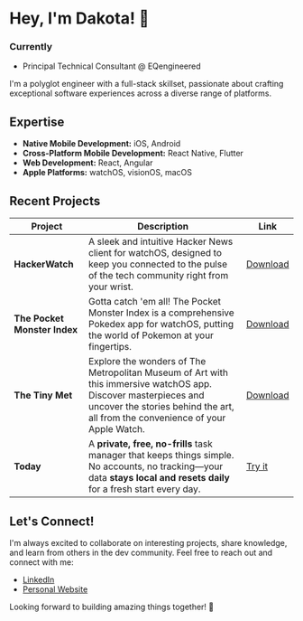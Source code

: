 # Hey, I'm Dakota! 👋

### Currently
- Principal Technical Consultant @ EQengineered

I'm a polyglot engineer with a full-stack skillset, passionate about crafting exceptional software experiences across a diverse range of platforms.

## Expertise

- **Native Mobile Development:** iOS, Android
- **Cross-Platform Mobile Development:** React Native, Flutter
- **Web Development:** React, Angular
- **Apple Platforms:** watchOS, visionOS, macOS

## Recent Projects

| Project                           | Description                                                                                                                                                                                        | Link                                                |
| --------------------------------- | -------------------------------------------------------------------------------------------------------------------------------------------------------------------------------------------------- | --------------------------------------------------- |
| **HackerWatch**                   | A sleek and intuitive Hacker News client for watchOS, designed to keep you connected to the pulse of the tech community right from your wrist.                                                     | [Download](https://apps.apple.com/us/app/hackerwatch-hacker-news/id6479969061)     |
| **The Pocket Monster Index**      | Gotta catch 'em all! The Pocket Monster Index is a comprehensive Pokedex app for watchOS, putting the world of Pokemon at your fingertips.                                                         | [Download](https://testflight.apple.com/join/2L4JpLEW) |
| **The Tiny Met**                  | Explore the wonders of The Metropolitan Museum of Art with this immersive watchOS app. Discover masterpieces and uncover the stories behind the art, all from the convenience of your Apple Watch. | [Download](https://apps.apple.com/us/app/the-tiny-met/id6736908878) |
| **Today**                         | A **private, free, no-frills** task manager that keeps things simple. No accounts, no tracking—your data **stays local and resets daily** for a fresh start every day.                              | [Try it](https://www.today.dakota.codes/) |



## Let's Connect!

I'm always excited to collaborate on interesting projects, share knowledge, and learn from others in the dev community. Feel free to reach out and connect with me:

- [LinkedIn](https://www.linkedin.com/in/dakota-kim/)
- [Personal Website](https://www.dakotakim.com)

Looking forward to building amazing things together! 🚀

<!--
**GhostScientist/GhostScientist** is a ✨ _special_ ✨ repository because its `README.md` (this file) appears on your GitHub profile.

Here are some ideas to get you started:

- 🔭 I’m currently working on: today - a kanban board whose contents reset everyday.
- 🌱 I’m currently learning: Three.js + Flutter + Remix
- 👯 I’m looking to collaborate on: open source projects or technologies to help people.
- 💬 Ask me about: Computer Science, Native/Cross-Platform Mobile Development, DevSecOps, Full Stack Web Development, Microcontrollers, CLI tooling
- I talk about stuff at: dakota.codes
- 📫 How to reach me: keybase details here 
- ⚡ Fun fact: I collect old cameras of all types. My oldest camera is from 1927. Almost 100 years old!
-->
